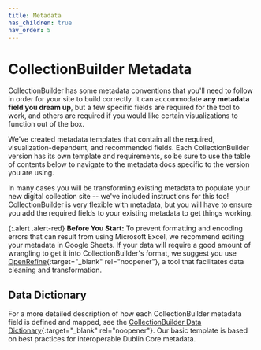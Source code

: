 ```yaml
---
title: Metadata
has_children: true
nav_order: 5
---
```


# CollectionBuilder Metadata

CollectionBuilder has some metadata conventions that you'll need to follow in order for your site to build correctly. 
It can accommodate **any metadata field you dream up**, but a few specific fields are required for the tool to work, and others are required if you would like certain visualizations to function out of the box. 

We've created metadata templates that contain all the required, visualization-dependent, and recommended fields.
Each CollectionBuilder version has its own template and requirements, so be sure to use the table of contents below to navigate to the metadata docs specific to the version you are using.

In many cases you will be transforming existing metadata to populate your new digital collection site -- we've included instructions for this too! 
CollectionBuilder is very flexible with metadata, but you will have to ensure you add the required fields to your existing metadata to get things working. 
 
{:.alert .alert-red}
**Before You Start:** To prevent formatting and encoding errors that can result from using Microsoft Excel, we recommend editing your metadata in Google Sheets. 
If your data will require a good amount of wrangling to get it into CollectionBuilder's format, we suggest you use [OpenRefine](http://openrefine.org/){:target="_blank" rel="noopener"}, a tool that facilitates data cleaning and transformation.

## Data Dictionary

For a more detailed description of how each CollectionBuilder metadata field is defined and mapped, see the [CollectionBuilder Data Dictionary](/images/data_dictionary.pdf){:target="_blank" rel="noopener"}.
Our basic template is based on best practices for interoperable Dublin Core metadata.
